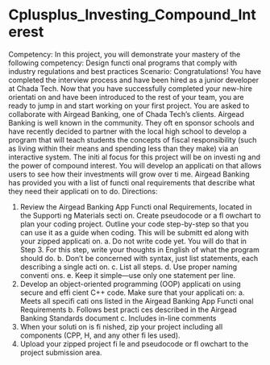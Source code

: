 # Cplusplus_Investing_Compound_Interest
Competency:
In this project, you will demonstrate your mastery of the following competency:
Design functi onal programs that comply with industry regulations and best practices
Scenario:
Congratulations! You have completed the interview process and have been hired as a junior developer at Chada Tech. Now that you
have successfully completed your new-hire orientati on and have been introduced to the rest of your team, you are ready to jump in
and start working on your first project.
You are asked to collaborate with Airgead Banking, one of Chada Tech’s clients. Airgead Banking is well known in the community.
They oft en sponsor schools and have recently decided to partner with the local high school to develop a program that will teach
students the concepts of fiscal responsibility (such as living within their means and spending less than they make) via an interactive
system. The initi al focus for this project will be on investi ng and the power of compound interest. You will develop an applicati on
that allows users to see how their investments will grow over ti me. Airgead Banking has provided you with a list of functi onal
requirements that describe what they need their applicati on to do.
Directions:
1. Review the Airgead Banking App Functi onal Requirements, located in the Supporti ng Materials secti on. Create pseudocode
or a fl owchart to plan your coding project. Outline your code step-by-step so that you can use it as a guide when coding.
This will be submitt ed along with your zipped applicati on.
a. Do not write code yet. You will do that in Step 3. For this step, write your thoughts in English of what the program
should do.
b. Don’t be concerned with syntax, just list statements, each describing a single acti on.
c. List all steps.
d. Use proper naming conventi ons.
e. Keep it simple—use only one statement per line.
2. Develop an object-oriented programming (OOP) applicati on using secure and effi cient C++ code. Make sure that your
applicati on:
a. Meets all specifi cati ons listed in the Airgead Banking App Functi onal Requirements
b. Follows best practi ces described in the Airgead Banking Standards document
c. Includes in-line comments
3. When your soluti on is fi nished, zip your project including all components (CPP, H, and any other fi les used).
4. Upload your zipped project fi le and pseudocode or fl owchart to the project submission area.
